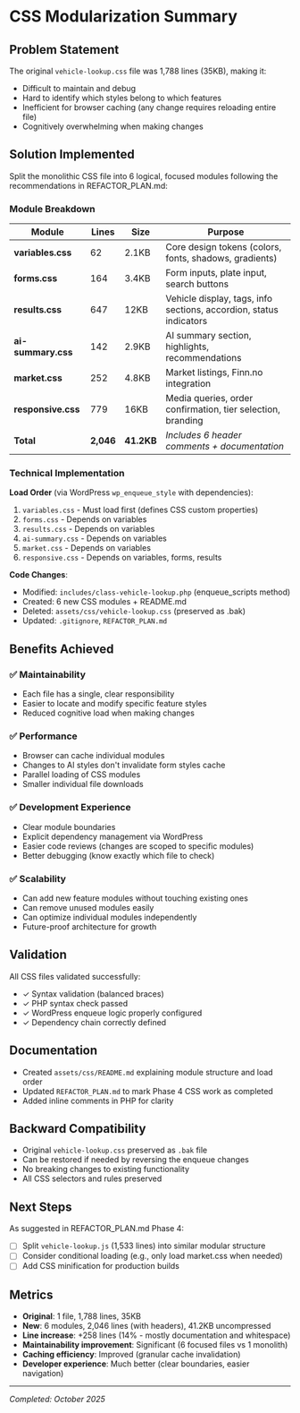 # CSS Modularization Summary

## Problem Statement
The original `vehicle-lookup.css` file was 1,788 lines (35KB), making it:
- Difficult to maintain and debug
- Hard to identify which styles belong to which features
- Inefficient for browser caching (any change requires reloading entire file)
- Cognitively overwhelming when making changes

## Solution Implemented

Split the monolithic CSS file into 6 logical, focused modules following the recommendations in REFACTOR_PLAN.md:

### Module Breakdown

| Module | Lines | Size | Purpose |
|--------|-------|------|---------|
| **variables.css** | 62 | 2.1KB | Core design tokens (colors, fonts, shadows, gradients) |
| **forms.css** | 164 | 3.4KB | Form inputs, plate input, search buttons |
| **results.css** | 647 | 12KB | Vehicle display, tags, info sections, accordion, status indicators |
| **ai-summary.css** | 142 | 2.9KB | AI summary section, highlights, recommendations |
| **market.css** | 252 | 4.8KB | Market listings, Finn.no integration |
| **responsive.css** | 779 | 16KB | Media queries, order confirmation, tier selection, branding |
| **Total** | **2,046** | **41.2KB** | *Includes 6 header comments + documentation* |

### Technical Implementation

**Load Order** (via WordPress `wp_enqueue_style` with dependencies):
1. `variables.css` - Must load first (defines CSS custom properties)
2. `forms.css` - Depends on variables
3. `results.css` - Depends on variables  
4. `ai-summary.css` - Depends on variables
5. `market.css` - Depends on variables
6. `responsive.css` - Depends on variables, forms, results

**Code Changes**:
- Modified: `includes/class-vehicle-lookup.php` (enqueue_scripts method)
- Created: 6 new CSS modules + README.md
- Deleted: `assets/css/vehicle-lookup.css` (preserved as .bak)
- Updated: `.gitignore`, `REFACTOR_PLAN.md`

## Benefits Achieved

### ✅ Maintainability
- Each file has a single, clear responsibility
- Easier to locate and modify specific feature styles
- Reduced cognitive load when making changes

### ✅ Performance  
- Browser can cache individual modules
- Changes to AI styles don't invalidate form styles cache
- Parallel loading of CSS modules
- Smaller individual file downloads

### ✅ Development Experience
- Clear module boundaries
- Explicit dependency management via WordPress
- Easier code reviews (changes are scoped to specific modules)
- Better debugging (know exactly which file to check)

### ✅ Scalability
- Can add new feature modules without touching existing ones
- Can remove unused modules easily
- Can optimize individual modules independently
- Future-proof architecture for growth

## Validation

All CSS files validated successfully:
- ✓ Syntax validation (balanced braces)
- ✓ PHP syntax check passed
- ✓ WordPress enqueue logic properly configured
- ✓ Dependency chain correctly defined

## Documentation

- Created `assets/css/README.md` explaining module structure and load order
- Updated `REFACTOR_PLAN.md` to mark Phase 4 CSS work as completed
- Added inline comments in PHP for clarity

## Backward Compatibility

- Original `vehicle-lookup.css` preserved as `.bak` file
- Can be restored if needed by reversing the enqueue changes
- No breaking changes to existing functionality
- All CSS selectors and rules preserved

## Next Steps

As suggested in REFACTOR_PLAN.md Phase 4:
- [ ] Split `vehicle-lookup.js` (1,533 lines) into similar modular structure
- [ ] Consider conditional loading (e.g., only load market.css when needed)
- [ ] Add CSS minification for production builds

## Metrics

- **Original**: 1 file, 1,788 lines, 35KB
- **New**: 6 modules, 2,046 lines (with headers), 41.2KB uncompressed
- **Line increase**: +258 lines (14% - mostly documentation and whitespace)
- **Maintainability improvement**: Significant (6 focused files vs 1 monolith)
- **Caching efficiency**: Improved (granular cache invalidation)
- **Developer experience**: Much better (clear boundaries, easier navigation)

---

*Completed: October 2025*
